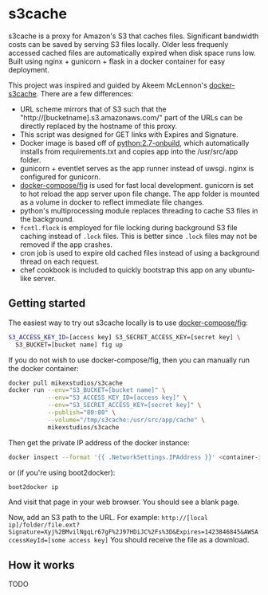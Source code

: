 # s3cache

s3cache is a proxy for Amazon's S3 that caches files. Significant bandwidth costs
can be saved by serving S3 files locally. Older less frequenly accessed cached files
are automatically expired when disk space runs low. Built using nginx +
gunicorn + flask in a docker container for easy deployment.

This project was inspired and guided by Akeem McLennon's
[docker-s3cache](https://github.com/AkeemMcLennon/docker-s3cache). There are a 
few differences:

- URL scheme mirrors that of S3 such that the
  "http://[bucketname].s3.amazonaws.com/" part of the URLs can be directly
  replaced by the hostname of this proxy.
- This script was designed for GET links with Expires and Signature.
- Docker image is based off of
  [python:2.7-onbuild](https://registry.hub.docker.com/_/python/), which
  automatically installs from requirements.txt and copies app into the
  /usr/src/app folder.
- gunicorn + eventlet serves as the app runner instead of uwsgi. nginx is
  configured for gunicorn.
- [docker-compose/fig](https://github.com/docker/fig) is used for fast local
  development. gunicorn is set to hot reload the app server upon file change.
  The app folder is mounted as a volume in docker to reflect immediate file
  changes.
- python's multiprocessing module replaces threading to cache S3 files in the
  background.
- `fcntl.flock` is employed for file locking during background S3 file caching
  instead of `.lock` files. This is better since `.lock` files may not be 
  removed if the app crashes.
- cron job is used to expire old cached files instead of using a background 
  thread on each request.
- chef cookbook is included to quickly bootstrap this app on any ubuntu-like
  server.


## Getting started

The easiest way to try out s3cache locally is to use
[docker-compose/fig](https://github.com/docker/fig): 

```bash
S3_ACCESS_KEY_ID=[access key] S3_SECRET_ACCESS_KEY=[secret key] \
  S3_BUCKET=[bucket name] fig up
```

If you do not wish to use docker-compose/fig, then you can manually run the
docker container:

```bash
docker pull mikexstudios/s3cache
docker run --env="S3_BUCKET=[bucket name]" \
           --env="S3_ACCESS_KEY_ID=[access key]" \
           --env="S3_SECRET_ACCESS_KEY=[secret key]" \
           --publish="80:80" \
           --volume="/tmp/s3cache:/usr/src/app/cache" \
           mikexstudios/s3cache
```

Then get the private IP address of the docker instance:

```bash
docker inspect --format '{{ .NetworkSettings.IPAddress }}' <container-id-or-name>
```

or (if you're using boot2docker):

```bash
boot2docker ip
```

And visit that page in your web browser. You should see a blank page.

Now, add an S3 path to the URL. For example: 
`http://[local ip]/folder/file.ext?Signature=Xyj%2BMvilNgqLr67gF%2J97HDiJC%2Fs%3D&Expires=1423846845&AWSAccessKeyId=[some access key]`
You should receive the file as a download.


## How it works

TODO
